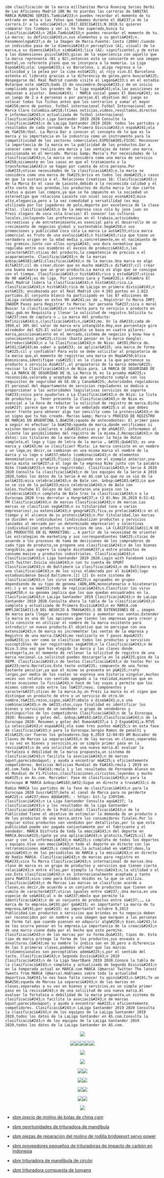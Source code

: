 
```
sbm clasificación de la marca millSanitas Marca Running Series Derbi de Las Aficiones Madrid 10K No te pierdas las carreras de SANITAS MARCA RUNNING SERIES.Tambi&#233;n puedes recordar el momento de tu entrada en meta o las fotos que tomamos durante el d&#237;a de la carrera.Ir a la edici&#243;n 2017.EDICI&#211;N 2018.Si quieres comparar tus tiempos y ver si te has superado,busca tu clasificaci&#243;n 2014.Tambi&#233;n puedes recordar el momento de tu. La marca: su definici&#243;n,sus elementos y su gesti&#243;n. Fenomenolog&#237;a de la Imagen de Marca.Fuente: Costa (2004).Cuando un individuo pasa de la dimensi&#243;n perceptiva (A1; visual) de la marca,a su dimensi&#243;n simb&#243;lica (A2; significante),y de estas a las dimensiones psicol&#243;gicas de la experiencia con aquello que la marca representa (B1 y B2),entonces esta se convierte en una imagen mental,un referente pleno que se incorpora a la memoria. La Liga Espa&#241;ola: Legan&#233;s vs Barcelona. L aLiga regresa a la actividad y la pelea por la cima est&#225; al rojo vivo.El Barcelona ostenta el liderato gracias a la diferencia de goleo,pero buscar&#225; despegarse del Real Madrid cuando visite al Legan&#233;s en el estadio Butarque este s&#225;bado 23 de noviembre.Despu&#233;s de un inicio complicado para los grandes de la liga espa&#241;ola,las posiciones se empiezan a ajustar. Domin&#243; : MARCA social games El Domin&#243; es un juego de 2 a 4 personas o por parejas.El objetivo del juego es colocar todas tus fichas antes que los contrarios y sumar el mayor n&#250;mero de puntos. Futbol internacional Futbol Internacional en Marca Claro Colombia.&#218;ltimas noticias,videos,resultados,directos e informaci&#243;n actualizada de futbol internacional Clasificaci&#243;n Liga Santander 2019 2020 Consulte la clasificaci&#243;n de LaLiga Santander 2019 2020: todos los partidos y resultados de cada jornada de la Primera Divisi&#243;n espa&#241;ola de f&#250;tbol. La Marca Dar a conocer el concepto de lo que es la marca y su importancia en la industria como un instrumento para la competitividad de los sectores comerciales.ESPEC&#205;FICOS: Reconocer la importancia de la marca en la publicidad de los productos.Dar a conocer como se realiza una marca y las ventajas de tener una marca posicionada en el mercado. Marcas &amp; Marca's Por necesidades de la clasificaci&#243;n,la marca se considera como una marca de servicio &#250;nicamente en los casos en que el tratamiento o la transformaci&#243;n se hagan por cuenta de otra persona.Por id&#233;nticas necesidades de la clasificaci&#243;n,la marca se considera como una marca de f&#225;brica en todos los dem&#225;s casos en que la sustancia o el. Relaciones Creativas 16: Clasificaci&#243;n de la Marca En el caso de Lacoste,debido a la reconocida calidad y el alto costo de sus prendas,los productos de dicha marca le dan cierto status a quien las compre,ya que se ha impuesto en la sociedad un estereotipo que relaciona Lacoste con nivel socio econ&#243;mico alto,elegancia,pero a la vez comodidad y versatilidad (es muy utilizada por los jugadores de polo,deporte por excelencia de la clase alta). clasificaci&#243;n De la empresa coca cola by jose juan on Prezi slogans de coca cola Gracias! El conocer las culturas locales,incluyendo las preferencias en el trabajo,actividades recreativas y de entretenimiento,es esencial para el desarrollo de un crecimiento de negocios global y sustentable.Seg&#250;n sus promociones y publicidad Coca cola La marca La aut&#233;ntica marca comercial es fruto de una evoluci&#243;n hist&#243;rica que tiene un verdadero origen en la edad media y,concretamente,en el nacimiento de los gremios.Junto con ellos surgi&#243; una dura normativa que regulaba entre sus miembros el exceso de producci&#243;n,las caracter&#237;sticas del producto,la competencia de precios o el acaparamiento. Clasificaci&#243;n de la marcas &nbsp;&#0183;&#32;Clasificaci&#243;n de la marcas.Una marca es algo dif&#237;cil de crear,dicen que es mucho m&#225;s dif&#237;cil crear una buena marca que un gran producto.La marca es algo que se consigue con el tiempo. Clasificaci&#243;n hist&#243;rica y estad&#237;sticas de 90 a&#241;os de liga. Por Lorenzo Lara y Tom&#225;s Alhambra El Real Madrid lidera la clasificaci&#243;n hist&#243;rica.La clasificaci&#243;n hist&#243;rica de LaLiga en primera divisi&#243;n est&#225; encabezada por el Real Madrid con 4.503 puntos en 2.822 partidos.El conjunto blanco ha participado en las 87 ediciones de LaLiga celebradas en estos 90 a&#241;os de … Registrar tu Marca IMPI INADEM Pasos para Registrar tu Marca: Ser persona f&#237;sica o moral Buscar la clasificaci&#243;n correcta para tu servicio o producto en impi.gob.mx Requisita y llenar la solicitud de registro.Solicita tu l&#237;nea de captura o … La marca del producto: Definici&#243;n,clasificaci&#243;n,c&#243;mo. En la d&#233;cada de 1950,el 30% del valor de marca era intangible.Hoy,ese porcentaje gira alrededor del 62%.El valor intangible se basa en cuatro pilares: marca,posicionamiento en el mercado,sistema de negocios y know how o conocimientos pr&#225;cticos (basta pensar en la marca Google). Introducci&#243;n a la Clasificaci&#243;n de Niza: &#191;Marca de. &#191;C&#243;mo saber a qu&#233; se aplicar&#225; una marca de forma f&#225;cil y confiable? Para esto se debe solicitar al propietario de la marca que,al momento de registras una marca en Rep&#250;blica Dominicana,identifique cu&#225;l es la clase a la que pertenece su producto o servicio.As&#237;,el propietario de la marca deber&#225; revisar la Clasificaci&#243;n de Niza para. LA MARCA DE SEGURIDAD DE UL LA MARCA DE SEGURIDAD DE UL La Marca UL es la prueba m&#225;s reconocida,valorada y aceptada de que un producto cumple con los requisitos de seguridad de EE.UU.y Canad&#225;.Autoridades reguladoras El personal del departamento de servicios reguladores se dedica a proporcionar a las autoridades legislativas servicios de soporte t&#233;cnico para ayudarles a La Clasificaci&#243;n de Niza: La lista de productos y. Tener presente la Clasificaci&#243;n de Niza es esencial a la hora de redactar la solicitud de registro de marca.Dicho as&#237; parece que se trate de un embolado m&#225;s al que debes hacer frente para obtener algo tan sencillo como la protecci&#243;n de un signo que tu has creado. Marcas &amp; Marca's PROCESO DE REGISTRO DE MARCAS EN ARGENTINA.1.B&#250;squeda de antecedentes: El primer paso a seguir es efectuar la b&#250;squeda de marca,donde verificamos si existen marcas similares o id&#233;nticas y de ah&#237; informamos al cliente las posibilidades del registro de la misma.2.Recepci&#243;n de datos: Los titulares de la marca deben enviar la hoja de datos completa,el logo y tipo de letra de la marca … &#191;Qu&#233; es una marca y c&#243;mo se clasifican? Mixta: La marca consiste en un nombre y un logo,es decir,se combinan en una misma marca el nombre de la marca y su logo o s&#237;mbolo (combinaci&#243;n de elementos denominativos y gr&#225;ficos).Siguiendo con el ejemplo anterior,una marca mixta ser&#237;a el logo de la empresa Nike junto con la palabra Nike (tambi&#233;n marca registrada). Clasificaci&#243;n Serie A 2019 2020 Consulta la clasificaci&#243;n de los equipos de la Serie A 2019 2020,todos los datos de la Serie A en AS.com Lo que no se vio de la pol&#233;mica celebraci&#243;n de Bale con. &nbsp;&#0183;&#32;Lo que no se vio de la pol&#233;mica celebraci&#243;n de Bale con Gales.YouTube El Golazo de Gol montaron una pieza con la celebraci&#243;n completa de Bale tras la clasificaci&#243;n a la Eurocopa 2020 tras derrotar a Hungr&#237;a (2 0).Nov 20,2019 6:51:42 PM Clasificaci&#243;n de marcas Clasificaci&#243;n de marcas.Las marcas se clasifican seg&#250;n su titularidad (uno o varios empresarios),su extensi&#243;n geogr&#225;fica,su prelaci&#243;n en el tiempo y el alcance de su protecci&#243;n.Por titularidad,las marcas se dividen en individuales (individualizan productos y servicios lanzados al mercado por un determinado empresario) y colectivas (individualizan productos o servicios de una. LA CLASIFICACI&#211;N DE LOS PRODUCTOS EN EL MARKETING: … A partir de la necesidad de orientar las estrategias de marketing y sus correspondientes t&#225;cticas de acuerdo a los procesos de toma de decisiones de los compradores de cada tipo de producto,se propone una clasificaci&#243;n de los bienes tangibles,que supere la simple dicotom&#237;a entre productos de consumo masivo y productos industriales. Clasificaci&#243;n Clasificaci&#243;n Liga Santander 2019 2020.Login with Facebook Login with Twitter.Inicia sesi&#243;n con tu cuenta de SPORT Clasificaci&#243;n de Baltimore La clasificaci&#243;n de Baltimore es una clasificaci&#243;n de los virus elaborada por el bi&#243;logo estadounidense David Baltimore.[1] [2] En este sistema de clasificaci&#243;n los virus est&#225;n agrupados en grupos dependiendo de su tipo de genoma (ADN,ARN,monocatenario o bicatenario etc.) y en su m&#233;todo de replicaci&#243;n.Clasificar los virus seg&#250;n su genoma implica que los que quedan encuadrados en la. Clasificaci&#243;n LaLiga Santander 2019 Clasificaci&#243;n de LaLiga Santander 2019 2020.Consulta ahora la tabla de la clasificaci&#243;n completa y actualizada de Primera Divisi&#243;n en MARCA.com AMPLIACI&#211;N DEL NEGOCIO A TRAV&#201;S DE EXTENSIONES DE … imagen de marca para llegar a nuevos segmentos y aumentar sus ventas.Extender la marca es una de las opciones que tienen las empresas para crecer y ello consiste en utilizar el nombre de la marca existente para introducir un nuevo producto.El objetivo que se persigue con una extensi&#243;n de marca es incrementar las ventas de la empresa y Registro de una marca.C&#243;mo realizarlo en 7 pasos Aqu&#237; pod&#233;is ver como se clasifican todos los productos y servicios susceptibles de ser registrados seg&#250;n la Clasificaci&#243;n de Niza.3.Una vez que has elegido la marca y las clases donde protegerla,es el momento de rellenar la solicitud de registro de una marca nacional.La solicitud puedes descargarla en la p&#225;gina de la OEPM. Clasificaci&#243;n de textos Clasificaci&#243;n de textos Por su g&#233;nero.Narrativo.Este texto est&#225; compuesto de una forma bastante peculiar,ya que el mismo se presenta en p&#225;rrafo largos,por medio de los cuales se expresa una historia singular,muchas veces son relatos con sentido apegado a la realidad,mientras que en otras ocasiones la ficci&#243;n hace de las suyas y permite que los mismos cobren vida entre las l&#237;neas. Componentes y caracter&#237;sticas de la marca.by.on Prezi La marca es el signo que distingue un producto de otro o un servicio de otro.Un nombre,t&#233;rmino,signo,s&#237;mbolo o dise&#241;o,o una combinaci&#243;n de &#233;stos,cuya finalidad es identificar los bienes y servicios de un vendedor o grupo de vendedores y distinguirlos de los competidores Clasificaci&#243;n de la Eurocopa 2020: Resumen y goles del. &nbsp;&#0183;&#32;Clasificaci&#243;n de la Eurocopa 2020: Resumen y goles del Ruman&#237;a 1 2 Espa&#241;a.RTVE La selecci&#243;n espa&#241;ola sumo tres puntos m&#225;s en esta fase de clasificaci&#243;n para la Eurocopa.Sergio Ramos de penalti y Alc&#225;cer fueron los goleadores.Sep 6,2019 12:04:03 AM Buscador de Clases de Marcas La separaci&#243;n de las marcas en clases,separadas a su vez en bienes y servicios,es un simple primer paso en la revisi&#243;n de una solicitud de una nueva marca.Al evaluar la fortaleza o debilidad de la marca propuesta,un sistema de clasificaci&#243;n facilita la asociaci&#243;n de marcas &quot;parecidas&quot; y ayuda a encontrar m&#225;s eficientemente competidores. Noticias Noticias Mundial de F&#243;rmula 1 2019 en AS.com.Toda la F&#243;rmula 1 y los resultados de Fernando Alonso en el Mundial de F1.Pilotos,clasificaciones,circuitos,leyendas y mucho m&#225;s en As.com. Marcador: Fase de clasificaci&#243;n para la Eurocopa ⚽️ MARCA &nbsp;&#0183;&#32;Sigue en directo a trav&#233;s de Radio MARCA los partidos de la fase de clasificaci&#243;n para la Eurocopa 2020 Suscr&#237;bete al canal de Marca para no perderte m&#225;s v&#237;deos AQU&#205; : https: bit.ly 2J0YIm6. Clasificaci&#243;n La Liga Santander Consulta aqu&#237; la clasificaci&#243;n y los resultados de la Liga Santander Clasificaci&#243;n de la Publicidad: Clasificaci&#243;n de la Publicidad Tiene el objetivo de estimular la demanda de un producto o de los productos de una marca,entre los consumidores finales.Por lo regular estos productos son vendidos por detallistas,por lo que esta publicidad puede ser pagada conjuntamente por el fabricante y el vendedor. MARCA Disfruta de toda la emoci&#243;n del deporte en MARCA.Desc&#225;rgate ya una aplicaci&#243;n gratuita,f&#225;cil de usar y con la informaci&#243;n m&#225;s completa de todos los deportes y equipos.Vive con emoci&#243;n todo el deporte en directo con las retransmisiones m&#225;s completas,la actualidad en v&#237;deos,la opini&#243;n de los periodistas de MARCA y la emisi&#243;n en directo de Radio MARCA. Clasificaci&#243;n de marcas para registro en M&#233;xico Tu Marca Clasificaci&#243;n internacional de marcas.Una clase de marca es un grupo de productos y servicios que tienen cierta relaci&#243;n entre ellos,por ejemplo la funci&#243;n,la utilidad o el uso.Esta clasificaci&#243;n es internacionalmente aceptada y tanto para M&#233;xico como para Estados Unidos es la que se utiliza. Clasificaci&#243;n de Marcas Las marcas se clasifican acorde a clases,es decir,de acuerdo a un conjunto de productos que tienen un cumulo de caracter&#237;sticas iguales entre s&#237;.Una marca,es una especie de se&#241;al o de s&#237;mbolo que permite la identificaci&#243;n de un conjunto de productos entre s&#237;,… La marca de tu empresa,&#191;por qu&#233; es importante? La marca de tu empresa,&#191;por qu&#233; es importante? octubre 9,2013 Publicidad.Los productos o servicios que brindas en tu negocio deben ser reconocidos por un nombre y una imagen que marquen a las personas de forma tal que cuando piensen en adquirir alg&#250;n bien,s&#243;lo se les ocurra pensar en tu empresa.La importancia de la creaci&#243;n de una marca viene dada por el hecho que esto permite. Clasificaci&#243;n de las marcas por su forma.Qu&#233; tipos de. Esta tipo de marca protege la forma de los productos,sus envases o envolturas.C&#243;mo su nombre lo indica son en 3D,pero a diferencia de las 3 primeras clases,podemos afirmar que las marcas tridimensionales son perceptibles adem&#225;s,por el sentido del tacto. Clasificaci&#243;n Segunda Divisi&#243;n 2019 Clasificaci&#243;n de la Liga SmartBank 2019 2020.Conoce la tabla de la clasificaci&#243;n completa y actualizada de Segunda Divisi&#243;n en la temporada actual en MARCA.com MARCA (@marca) Twitter The latest Tweets from MARCA (@marca).Hablamos sobre toda la actualidad deportiva.S&#243;lo nos hace falta conocer tu opini&#243;n.&#191;Te an B&#250;squeda de Marcas La separaci&#243;n de las marcas en clases,separadas a su vez en bienes y servicios,es un simple primer paso en la revisi&#243;n de una solicitud de una nueva marca.Al evaluar la fortaleza o debilidad de la marca propuesta,un sistema de clasificaci&#243;n facilita la asociaci&#243;n de marcas &quot;parecidas&quot; y ayuda a encontrar m&#225;s eficientemente competidores. Clasificaci&#243;n LaLiga Santander 2019 2020 Consulta la clasificaci&#243;n de los equipos de la LaLiga Santander 2019 2020,todos los datos de la LaLiga Santander en AS.com.Consulta la clasificaci&#243;n de los equipos de la LaLiga Santander 2019 2020,todos los datos de la LaLiga Santander en AS.com. 
```

<div align="center">

<a href="https://es-crusher.shibang-china.com/github&k=sbm+clasificaci%C3%B3n+de+la+marca+mill"><img src="https://static.shibang-china.com/es/crusher/logo.jpg"></a>

<a href="https://es-crusher.shibang-china.com/github&k=sbm+clasificaci%C3%B3n+de+la+marca+mill"><img src="https://static.shibang-china.com/es/crusher/index.jpg"></a><a href="https://es-crusher.shibang-china.com/material.htmlgithub&k=sbm+clasificaci%C3%B3n+de+la+marca+mill"><img src="https://static.shibang-china.com/es/crusher/material.jpg"></a><a href="https://es-crusher.shibang-china.com/application.htmlgithub&k=sbm+clasificaci%C3%B3n+de+la+marca+mill"><img src="https://static.shibang-china.com/es/crusher/application.jpg"></a><a href="https://es-crusher.shibang-china.com/aboutus.htmlgithub&k=sbm+clasificaci%C3%B3n+de+la+marca+mill"><img src="https://static.shibang-china.com/es/crusher/aboutus.jpg"></a><a href="https://es-crusher.shibang-china.com/contact.htmlgithub&k=sbm+clasificaci%C3%B3n+de+la+marca+mill"><img src="https://static.shibang-china.com/es/crusher/contact.jpg"></a>

<a href="https://es-crusher.shibang-china.com/github&k=sbm+clasificaci%C3%B3n+de+la+marca+mill"><img src="https://static.shibang-china.com/es/crusher/banner.jpg"></a>

<a href="https://swt.shibang-china.com/github&k=sbm+clasificaci%C3%B3n+de+la+marca+mill"><img src="https://static.shibang-china.com/es/crusher/text.jpg"></a>

<a href="https://swt.shibang-china.com/github&k=sbm+clasificaci%C3%B3n+de+la+marca+mill"><img src="https://static.shibang-china.com/es/crusher/chat.jpg"></a><a href="https://es-crusher.shibang-china.com/contact.htmlgithub&k=sbm+clasificaci%C3%B3n+de+la+marca+mill"><img src="https://static.shibang-china.com/es/crusher/message.jpg"></a>

<a href="https://es-crusher.shibang-china.com/products/pe.htmlgithub&k=sbm+clasificaci%C3%B3n+de+la+marca+mill"><img src="https://static.shibang-china.com/es/crusher/pe.jpg"></a><a href="https://es-crusher.shibang-china.com/products/pf.htmlgithub&k=sbm+clasificaci%C3%B3n+de+la+marca+mill"><img src="https://static.shibang-china.com/es/crusher/pf.jpg"></a>

<a href="https://es-crusher.shibang-china.com/products/hpt.htmlgithub&k=sbm+clasificaci%C3%B3n+de+la+marca+mill"><img src="https://static.shibang-china.com/es/crusher/hpt.jpg"></a><a href="https://es-crusher.shibang-china.com/products/vsi.htmlgithub&k=sbm+clasificaci%C3%B3n+de+la+marca+mill"><img src="https://static.shibang-china.com/es/crusher/vsi.jpg"></a>

<a href="https://es-crusher.shibang-china.com/products/klv.htmlgithub&k=sbm+clasificaci%C3%B3n+de+la+marca+mill"><img src="https://static.shibang-china.com/es/crusher/klv.jpg"></a><a href="https://es-crusher.shibang-china.com/products/portable.htmlgithub&k=sbm+clasificaci%C3%B3n+de+la+marca+mill"><img src="https://static.shibang-china.com/es/crusher/portable.jpg"></a>

<a href="https://swt.shibang-china.com/github&k=sbm+clasificaci%C3%B3n+de+la+marca+mill"><img src="https://static.shibang-china.com/es/crusher/case.jpg"></a>

</div>


* [sbm precio de molino de bolas de china cgm](sbm%20precio%20de%20molino%20de%20bolas%20de%20china%20cgm.md)

* [sbm oportunidades de trituradora de mandíbula](sbm%20oportunidades%20de%20trituradora%20de%20mand%C3%ADbula.md)

* [sbm piezas de reparación del molino de rodilla bridgeport servo power](sbm%20piezas%20de%20reparaci%C3%B3n%20del%20molino%20de%20rodilla%20bridgeport%20servo%20power.md)

* [sbm proveedores pequeños de trituradoras de impacto de carbón en indonesia](sbm%20proveedores%20peque%C3%B1os%20de%20trituradoras%20de%20impacto%20de%20carb%C3%B3n%20en%20indonesia.md)

* [sbm trituradora de mandíbula de circón](sbm%20trituradora%20de%20mand%C3%ADbula%20de%20circ%C3%B3n.md)

* [sbm trituradora compuesta de luoyang](sbm%20trituradora%20compuesta%20de%20luoyang.md)